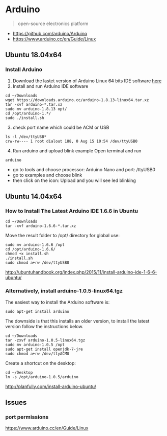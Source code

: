 # Arduino 
> open-source electronics platform

* https://github.com/arduino/Arduino
* https://www.arduino.cc/en/Guide/Linux

## Ubuntu 18.04x64
### Install Arduino 
1. Download the lastet version of Arduino Linux 64 bits IDE software [here](https://www.arduino.cc/en/Main/Software)
2. Install and run Arduino IDE software 
```
cd ~/Downloads
wget https://downloads.arduino.cc/arduino-1.8.13-linux64.tar.xz
tar -xvf arduino-*.tar.xz
sudo mv arduino-1.8.13 opt/
cd /opt/arduino-1.*/
sudo ./install.sh 
```

3. check port name which could be ACM or USB
```
ls -l /dev/ttyUSB*
crw-rw---- 1 root dialout 188, 0 Aug 15 10:54 /dev/ttyUSB0
```


4. Run  arduino and upload blink example 
Open terminal and run 
```
arduino
```
* go to tools and choose processor: Arduino Nano and port: /ttyUSB0
* go to examples and choose blink
* then click on the icon: Upload and you will see led blinking


## Ubuntu 14.04x64
### How to Install The Latest Arduino IDE 1.6.6 in Ubuntu

```
cd ~/Downloads
tar -xvf arduino-1.6.6-*.tar.xz
```
Move the result folder to /opt/ directory for global use:

```
sudo mv arduino-1.6.6 /opt
cd /opt/arduino-1.6.6/
chmod +x install.sh
./install.sh
sudo chmod a+rw /dev/ttyUSB0
```

http://ubuntuhandbook.org/index.php/2015/11/install-arduino-ide-1-6-6-ubuntu/



### Alternatively, install arduino-1.0.5-linux64.tgz
The easiest way to install the Arduino software is:

```
sudo apt-get install arduino
```

The downside is that this installs an older version, to install the latest
version follow the instructions below.
```
cd ~/Downloads
tar -zxvf arduino-1.0.5-linux64.tgz
sudo mv arduino-1.0.5 /opt
sudo apt-get install openjdk-7-jre
sudo chmod a+rw /dev/ttyACM0
```
Create a shortcut on the desktop:
```
cd ~/Desktop
ln -s /opt/arduino-1.0.5/arduino
```

http://planfully.com/install-arduino-ubuntu/


## Issues

### port permissions 
https://www.arduino.cc/en/Guide/Linux

